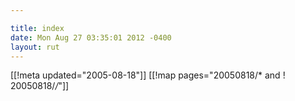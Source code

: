 ```yaml
---

title: index
date: Mon Aug 27 03:35:01 2012 -0400
layout: rut
---
```


[[!meta updated="2005-08-18"]]
[[!map pages="20050818/* and ! 20050818/*/*"]]
